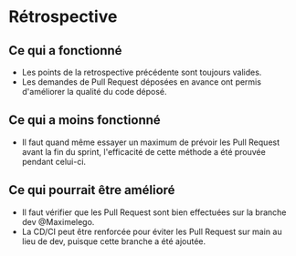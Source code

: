 # Rétrospective 
## Ce qui a fonctionné
- Les points de la retrospective précédente sont toujours valides.
- Les demandes de Pull Request déposées en avance ont permis d'améliorer la qualité du code déposé.

## Ce qui a moins fonctionné
- Il faut quand même essayer un maximum de prévoir les Pull Request avant la fin du sprint, l'efficacité de cette méthode a été prouvée pendant celui-ci.

## Ce qui pourrait être amélioré
- Il faut vérifier que les Pull Request sont bien effectuées sur la branche dev @Maximelego.
- La CD/CI peut être renforcée pour éviter les Pull Request sur main au lieu de dev, puisque cette branche a été ajoutée.
